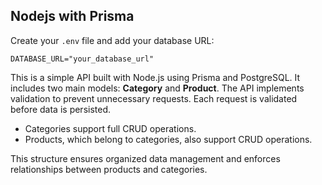 ## Nodejs with Prisma

Create your `.env` file and add your database URL:

```env
DATABASE_URL="your_database_url"
```

This is a simple API built with Node.js using Prisma and PostgreSQL. It includes two main models: **Category** and **Product**. The API implements validation to prevent unnecessary requests. Each request is validated before data is persisted.

- Categories support full CRUD operations.
- Products, which belong to categories, also support CRUD operations.

This structure ensures organized data management and enforces relationships between products and categories.
